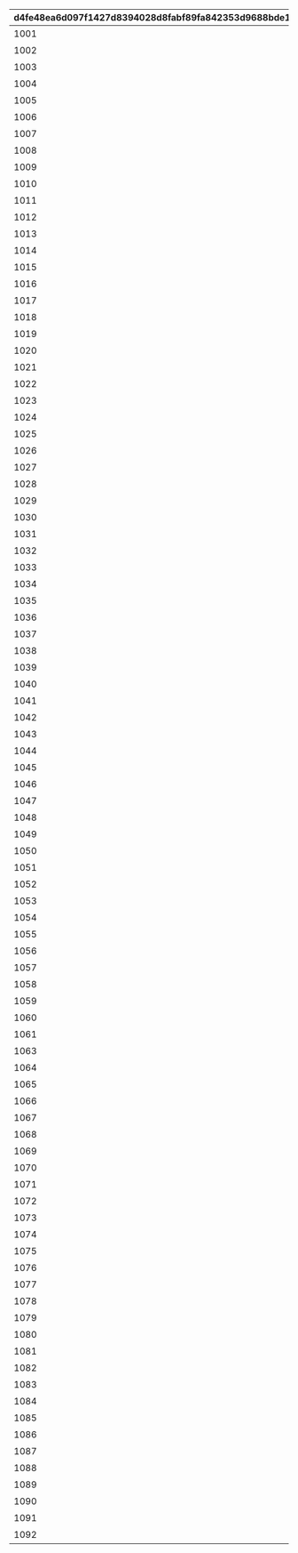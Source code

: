|d4fe48ea6d097f1427d8394028d8fabf89fa842353d9688bde1e5f86f1fc565a|ddb10d749261c4567aef641c0541dfb04fccb24ff9a26dc48c2538dcd7c0a69f|c70a10f14b1a1d1feca23a0baa3fb0399a825efddb1819594c292f15d898c133|0cfe79209e4ea211c57d83453101eddfc64bc9c08c364bcf763829f7d723d270|06cada6580e5727da642b54ce8dffe1933b098edd79aa3f8fa6899fc9aeffd98|98fbc6b6edf27b5b2705d285bc03a8da37e55d58bd419dfdaffb3bfb31470380|3e50f17f1289b597668a9356c72d4fa6f519f95b4ce07aea62386eaa6af34979|a77c356cb8ff70cf4d6b7fae4f9e12795a94f5a2febe2aee8d7a5ae03c568aa4|eac9f0235716386a5fc399ce7703114db01d5c1995696d6d6c5dd65128f6c734|8b7108b223b90a223e537d592a26c5ea47aad65979ea65031dc15c4d07075fdb|814488f0165cee73827f3436ca45f61f42625cfa053a5d9fc14333af2629be17|86142b86cf0d14935d0a47d0c7820cff71e8894f78c261956a168ef15939737a|77ed6557d9f452e940c6320061d6dedf9b2f7b45212b1b28f6e74c7a9187811b|ab845e3418a9d8063c24af62ffa5309aded9ea8039f4e3da5913156a568dcb43|d20b40dc75ed86f3bc066d2d3e2bf46f826cdc1c81d6d10b8491a19b7a9babd9|480e2112c0e9c915371a57b1791cbb35e2483acc8b4973d88db70ee71b0231a3|220630e307a389801cee766c7640afe2dfc3c2750fa972992e1c1ead02609c59|43751cf1b6d8876ee8a5edf25277411141e4f80f1f04c36920baecbda1a3db49|f54ccc116e5eb9fe8528f059316a14eb4b2f4c003c52684bb9859a0c863702f9|996ad4a40f14e85de424b08617f033a342650d0e87aa0d73f4b40d41dd29bd5b|
| --- | --- | --- | --- | --- | --- | --- | --- | --- | --- | --- | --- | --- | --- | --- | --- | --- | --- | --- | --- |
|1001|2018/04/01|101011|2018/04/20 4:59:59|0|2018/04/20 4:59:59|25|2018/03/31 23:59:59|0|0|クランバトル開始！クランメンバーと協力して\nモンスターを討伐しよう！|クランバトル開始！キャラを育成して\nモンスターを討伐しよう！|101011|2018/04/05 17:00:00|40004|2018/03/21 5:00:00|90|2018/04/01|0|1|
|1002|2018/05/01|101021|2018/05/22 4:59:59|0|2018/05/22 4:59:59|25|2018/04/30 23:59:59|0|0|クランメンバーと協力して\n強力なモンスターを討伐しよう！|クランバトル開始！キャラを育成して\nモンスターを討伐しよう！|101021|2018/05/02 17:00:00|40004|2018/04/20 5:00:00|90|2018/05/01|0|1|
|1003|2018/06/01|101042|2018/06/21 4:59:59|0|2018/06/21 4:59:59|25|2018/05/31 23:59:59|0|0|クランメンバーと協力して\n強力なモンスターを討伐しよう！|クランバトル開始！キャラを育成して\nモンスターを討伐しよう！|101042|2018/06/01 17:00:00|40004|2018/05/22 5:00:00|90|2018/06/01|0|1|
|1004|2018/07/01|101161|2018/07/21 4:59:59|0|2018/07/21 4:59:59|25|2018/06/30 23:59:59|0|0|クランメンバーと協力して\n強力なモンスターを討伐しよう！|クランバトル開始！キャラを育成して\nモンスターを討伐しよう！|101161|2018/07/02 17:00:00|40004|2018/06/21 5:00:00|90|2018/07/01|0|1|
|1005|2018/08/01|101171|2018/08/22 4:59:59|0|2018/08/22 4:59:59|25|2018/07/31 23:59:59|0|0|クランメンバーと協力して\n強力なモンスターを討伐しよう！|クランバトル開始！キャラを育成して\nモンスターを討伐しよう！|101171|2018/08/01 17:00:00|40004|2018/07/21 5:00:00|90|2018/08/01|0|1|
|1006|2018/09/01|101191|2018/09/21 4:59:59|0|2018/09/21 4:59:59|25|2018/08/31 23:59:59|0|0|クランメンバーと協力して\n強力なモンスターを討伐しよう！|クランバトル開始！キャラを育成して\nモンスターを討伐しよう！|101191|2018/09/03 17:00:00|40004|2018/08/22 5:00:00|90|2018/09/01|0|1|
|1007|2018/10/01|101202|2018/10/22 4:59:59|0|2018/10/22 4:59:59|25|2018/09/30 23:59:59|0|0|クランメンバーと協力して\n強力なモンスターを討伐しよう！|クランバトル開始！キャラを育成して\nモンスターを討伐しよう！|101202|2018/10/01 17:00:00|40004|2018/09/21 5:00:00|90|2018/10/01|0|1|
|1008|2018/11/01|101292|2018/11/22 4:59:59|0|2018/11/22 4:59:59|25|2018/10/31 23:59:59|0|0|クランメンバーと協力して\n強力なモンスターを討伐しよう！|クランバトル開始！キャラを育成して\nモンスターを討伐しよう！|101292|2018/11/01 17:00:00|40004|2018/10/22 5:00:00|90|2018/11/01|0|1|
|1009|2018/12/01|101302|2018/12/22 4:59:59|0|2018/12/22 4:59:59|25|2018/11/30 23:59:59|0|0|クランメンバーと協力して\n強力なモンスターを討伐しよう！|クランバトル開始！キャラを育成して\nモンスターを討伐しよう！|101302|2018/12/03 18:00:00|40004|2018/11/22 5:00:00|90|2018/12/01|0|1|
|1010|2018/12/31|101441|2019/01/23 4:59:59|0|2019/01/23 4:59:59|25|2018/12/30 23:59:59|0|0|クランメンバーと協力して\n強力なモンスターを討伐しよう！|クランバトル開始！キャラを育成して\nモンスターを討伐しよう！|101441|2018/12/31 15:00:00|40004|2018/12/22 5:00:00|90|2018/12/31|0|1|
|1011|2019/01/31|101452|2019/02/20 4:59:59|0|2019/02/20 4:59:59|25|2019/01/30 23:59:59|0|0|クランメンバーと協力して\n強力なモンスターを討伐しよう！|クランバトル開始！キャラを育成して\nモンスターを討伐しよう！|101452|2019/01/31 15:00:00|40004|2019/01/23 5:00:00|90|2019/01/31|0|1|
|1012|2019/02/28|101562|2019/03/23 4:59:59|0|2019/03/23 4:59:59|25|2019/02/27 23:59:59|0|0|クランメンバーと協力して\n強力なモンスターを討伐しよう！|クランバトル開始！キャラを育成して\nモンスターを討伐しよう！|101562|2019/02/28 15:00:00|40004|2019/02/20 5:00:00|90|2019/02/28|0|1|
|1013|2019/03/31|101011|2019/04/22 4:59:59|0|2019/04/22 4:59:59|25|2019/03/30 23:59:59|0|0|クランメンバーと協力して\n強力なモンスターを討伐しよう！|クランバトル開始！キャラを育成して\nモンスターを討伐しよう！|101011|2019/03/31 15:00:00|40004|2019/03/23 5:00:00|90|2019/03/31|0|1|
|1014|2019/04/30|101021|2019/05/23 4:59:59|0|2019/05/23 4:59:59|25|2019/04/29 23:59:59|0|0|クランメンバーと協力して\n強力なモンスターを討伐しよう！|クランバトル開始！キャラを育成して\nモンスターを討伐しよう！|101021|2019/04/30 15:00:00|40004|2019/04/22 5:00:00|90|2019/04/30|0|1|
|1015|2019/05/31|101042|2019/06/22 4:59:59|0|2019/06/22 4:59:59|25|2019/05/30 23:59:59|0|0|クランメンバーと協力して\n強力なモンスターを討伐しよう！|クランバトル開始！キャラを育成して\nモンスターを討伐しよう！|101042|2019/05/31 15:00:00|40004|2019/05/23 5:00:00|90|2019/05/31|0|1|
|1016|2019/06/30|101162|2019/07/23 4:59:59|0|2019/07/23 4:59:59|25|2019/06/29 23:59:59|0|0|クランメンバーと協力して\n強力なモンスターを討伐しよう！|クランバトル開始！キャラを育成して\nモンスターを討伐しよう！|101162|2019/06/30 15:00:00|40004|2019/06/22 5:00:00|90|2019/06/30|0|1|
|1017|2019/07/31|101172|2019/08/23 4:59:59|0|2019/08/23 4:59:59|25|2019/07/30 23:59:59|0|0|クランメンバーと協力して\n強力なモンスターを討伐しよう！|クランバトル開始！キャラを育成して\nモンスターを討伐しよう！|101172|2019/07/31 15:00:00|40004|2019/07/23 5:00:00|90|2019/07/31|0|1|
|1018|2019/08/31|101192|2019/09/23 4:59:59|0|2019/09/23 4:59:59|25|2019/08/30 23:59:59|0|0|クランメンバーと協力して\n強力なモンスターを討伐しよう！|クランバトル開始！キャラを育成して\nモンスターを討伐しよう！|101192|2019/08/31 15:00:00|40004|2019/08/23 5:00:00|90|2019/08/31|0|1|
|1019|2019/09/30|101202|2019/10/25 4:59:59|0|2019/10/25 4:59:59|25|2019/09/29 23:59:59|0|0|クランメンバーと協力して\n強力なモンスターを討伐しよう！|クランバトル開始！キャラを育成して\nモンスターを討伐しよう！|101202|2019/09/30 15:00:00|40004|2019/09/23 5:00:00|90|2019/09/30|0|1|
|1020|2019/10/31|101292|2019/11/24 4:59:59|0|2019/11/24 4:59:59|25|2019/10/30 23:59:59|0|0|クランメンバーと協力して\n強力なモンスターを討伐しよう！|クランバトル開始！キャラを育成して\nモンスターを討伐しよう！|101292|2019/10/31 15:00:00|40004|2019/10/25 5:00:00|90|2019/10/31|0|1|
|1021|2019/11/30|101302|2019/12/25 4:59:59|0|2019/12/25 4:59:59|25|2019/11/29 23:59:59|0|0|クランメンバーと協力して\n強力なモンスターを討伐しよう！|クランバトル開始！キャラを育成して\nモンスターを討伐しよう！|101302|2019/11/30 15:00:00|40004|2019/11/24 5:00:00|90|2019/11/30|0|1|
|1022|2019/12/31|101441|2020/01/25 4:59:59|0|2020/01/25 4:59:59|25|2019/12/30 23:59:59|0|0|クランメンバーと協力して\n強力なモンスターを討伐しよう！|クランバトル開始！キャラを育成して\nモンスターを討伐しよう！|101441|2019/12/31 15:00:00|40004|2019/12/25 5:00:00|90|2019/12/31|0|1|
|1023|2020/01/31|101452|2020/02/23 4:59:59|0|2020/02/23 4:59:59|25|2020/01/30 23:59:59|0|0|クランメンバーと協力して\n強力なモンスターを討伐しよう！|クランバトル開始！キャラを育成して\nモンスターを討伐しよう！|101452|2020/01/31 15:00:00|40004|2020/01/25 5:00:00|90|2020/01/31|0|1|
|1024|2020/02/29|101562|2020/03/25 4:59:59|0|2020/03/25 4:59:59|25|2020/02/28 23:59:59|0|0|クランメンバーと協力して\n強力なモンスターを討伐しよう！|クランバトル開始！キャラを育成して\nモンスターを討伐しよう！|101562|2020/02/29 15:00:00|40004|2020/02/23 5:00:00|90|2020/02/29|0|1|
|1025|2020/03/31|101011|2020/04/25 4:59:59|0|2020/04/25 4:59:59|25|2020/03/30 23:59:59|0|0|クランメンバーと協力して\n強力なモンスターを討伐しよう！|クランバトル開始！キャラを育成して\nモンスターを討伐しよう！|101011|2020/03/31 15:00:00|40004|2020/03/25 5:00:00|90|2020/03/31|0|1|
|1026|2020/04/30|101021|2020/05/26 4:59:59|0|2020/05/26 4:59:59|25|2020/04/29 23:59:59|0|0|クランメンバーと協力して\n強力なモンスターを討伐しよう！|クランバトル開始！キャラを育成して\nモンスターを討伐しよう！|101021|2020/04/30 15:00:00|40004|2020/04/25 5:00:00|90|2020/04/30|0|1|
|1027|2020/05/31|101042|2020/06/25 4:59:59|0|2020/06/25 4:59:59|25|2020/05/30 23:59:59|0|0|クランメンバーと協力して\n強力なモンスターを討伐しよう！|クランバトル開始！キャラを育成して\nモンスターを討伐しよう！|101042|2020/05/31 15:00:00|40004|2020/05/26 5:00:00|90|2020/05/31|0|1|
|1028|2020/06/30|101162|2020/07/26 4:59:59|0|2020/07/26 4:59:59|25|2020/06/29 23:59:59|0|0|クランメンバーと協力して\n強力なモンスターを討伐しよう！|クランバトル開始！キャラを育成して\nモンスターを討伐しよう！|101162|2020/06/30 15:00:00|40004|2020/06/25 5:00:00|90|2020/06/30|0|1|
|1029|2020/07/31|101172|2020/08/26 4:59:59|0|2020/08/26 4:59:59|25|2020/07/30 23:59:59|0|0|クランメンバーと協力して\n強力なモンスターを討伐しよう！|クランバトル開始！キャラを育成して\nモンスターを討伐しよう！|101172|2020/07/31 15:00:00|40004|2020/07/26 5:00:00|90|2020/07/31|0|1|
|1030|2020/08/31|101192|2020/09/25 4:59:59|0|2020/09/25 4:59:59|25|2020/08/30 23:59:59|0|0|クランメンバーと協力して\n強力なモンスターを討伐しよう！|クランバトル開始！キャラを育成して\nモンスターを討伐しよう！|101192|2020/08/31 15:00:00|40004|2020/08/26 5:00:00|90|2020/08/31|0|1|
|1031|2020/09/30|101202|2020/10/26 4:59:59|0|2020/10/26 4:59:59|25|2020/09/29 23:59:59|0|0|クランメンバーと協力して\n強力なモンスターを討伐しよう！|クランバトル開始！キャラを育成して\nモンスターを討伐しよう！|101202|2020/09/30 15:00:00|40004|2020/09/25 5:00:00|90|2020/09/30|0|1|
|1032|2020/10/31|101292|2020/11/25 4:59:59|0|2020/11/25 4:59:59|25|2020/10/30 23:59:59|0|0|クランメンバーと協力して\n強力なモンスターを討伐しよう！|クランバトル開始！キャラを育成して\nモンスターを討伐しよう！|101292|2020/10/31 15:00:00|40004|2020/10/26 5:00:00|90|2020/10/31|0|1|
|1033|2020/11/30|101302|2020/12/26 4:59:59|0|2020/12/26 4:59:59|25|2020/11/29 23:59:59|0|0|クランメンバーと協力して\n強力なモンスターを討伐しよう！|クランバトル開始！キャラを育成して\nモンスターを討伐しよう！|101302|2020/11/30 15:00:00|40004|2020/11/25 5:00:00|90|2020/11/30|0|1|
|1034|2020/12/31|101441|2021/01/26 4:59:59|0|2021/01/26 4:59:59|25|2020/12/30 23:59:59|0|0|クランメンバーと協力して\n強力なモンスターを討伐しよう！|クランバトル開始！キャラを育成して\nモンスターを討伐しよう！|101441|2020/12/31 15:00:00|40004|2020/12/26 5:00:00|90|2020/12/31|0|1|
|1035|2021/01/31|101452|2021/02/23 4:59:59|0|2021/02/23 4:59:59|25|2021/01/30 23:59:59|0|0|クランメンバーと協力して\n強力なモンスターを討伐しよう！|クランバトル開始！キャラを育成して\nモンスターを討伐しよう！|101452|2021/01/31 15:00:00|40004|2021/01/26 5:00:00|90|2021/01/31|0|1|
|1036|2021/02/28|101562|2021/03/26 4:59:59|0|2021/03/26 4:59:59|25|2021/02/27 23:59:59|0|0|クランメンバーと協力して\n強力なモンスターを討伐しよう！|クランバトル開始！キャラを育成して\nモンスターを討伐しよう！|101562|2021/02/28 15:00:00|40004|2021/02/23 5:00:00|90|2021/02/28|0|1|
|1037|2021/03/31|101011|2021/04/25 4:59:59|0|2021/04/25 4:59:59|25|2021/03/30 23:59:59|0|0|クランメンバーと協力して\n強力なモンスターを討伐しよう！|クランバトル開始！キャラを育成して\nモンスターを討伐しよう！|101011|2021/03/31 15:00:00|40004|2021/03/26 5:00:00|90|2021/03/31|0|1|
|1038|2021/04/30|101021|2021/05/26 4:59:59|0|2021/05/26 4:59:59|25|2021/04/29 23:59:59|0|0|クランメンバーと協力して\n強力なモンスターを討伐しよう！|クランバトル開始！キャラを育成して\nモンスターを討伐しよう！|101021|2021/04/30 15:00:00|40004|2021/04/25 5:00:00|90|2021/04/30|0|1|
|1039|2021/05/31|101042|2021/06/25 4:59:59|0|2021/06/25 4:59:59|25|2021/05/30 23:59:59|0|0|クランメンバーと協力して\n強力なモンスターを討伐しよう！|クランバトル開始！キャラを育成して\nモンスターを討伐しよう！|101042|2021/05/31 15:00:00|40004|2021/05/26 5:00:00|90|2021/05/31|0|1|
|1040|2021/06/30|101162|2021/07/26 4:59:59|0|2021/07/26 4:59:59|25|2021/06/29 23:59:59|0|0|クランメンバーと協力して\n強力なモンスターを討伐しよう！|クランバトル開始！キャラを育成して\nモンスターを討伐しよう！|101162|2021/06/30 15:00:00|40004|2021/06/25 5:00:00|90|2021/06/30|0|1|
|1041|2021/07/31|101172|2021/08/26 4:59:59|0|2021/08/26 4:59:59|25|2021/07/30 23:59:59|0|0|クランメンバーと協力して\n強力なモンスターを討伐しよう！|クランバトル開始！キャラを育成して\nモンスターを討伐しよう！|101172|2021/07/31 15:00:00|40004|2021/07/26 5:00:00|90|2021/07/31|0|1|
|1042|2021/08/31|101192|2021/09/25 4:59:59|0|2021/09/25 4:59:59|25|2021/08/30 23:59:59|0|0|クランメンバーと協力して\n強力なモンスターを討伐しよう！|クランバトル開始！キャラを育成して\nモンスターを討伐しよう！|101192|2021/08/31 15:00:00|40004|2021/08/26 5:00:00|90|2021/08/31|0|1|
|1043|2021/09/30|101202|2021/10/26 4:59:59|0|2021/10/26 4:59:59|25|2021/09/29 23:59:59|0|0|クランメンバーと協力して\n強力なモンスターを討伐しよう！|クランバトル開始！キャラを育成して\nモンスターを討伐しよう！|101202|2021/09/30 15:00:00|40004|2021/09/25 5:00:00|90|2021/09/30|0|1|
|1044|2021/10/31|101292|2021/11/25 4:59:59|0|2021/11/25 4:59:59|25|2021/10/30 23:59:59|0|0|クランメンバーと協力して\n強力なモンスターを討伐しよう！|クランバトル開始！キャラを育成して\nモンスターを討伐しよう！|101292|2021/10/31 15:00:00|40004|2021/10/26 5:00:00|90|2021/10/31|0|1|
|1045|2021/11/30|101302|2021/12/26 4:59:59|0|2021/12/26 4:59:59|25|2021/11/29 23:59:59|0|0|クランメンバーと協力して\n強力なモンスターを討伐しよう！|クランバトル開始！キャラを育成して\nモンスターを討伐しよう！|101302|2021/11/30 15:00:00|40004|2021/11/25 5:00:00|90|2021/11/30|0|1|
|1046|2021/12/31|101441|2022/01/26 4:59:59|0|2022/01/26 4:59:59|25|2021/12/30 23:59:59|0|0|クランメンバーと協力して\n強力なモンスターを討伐しよう！|クランバトル開始！キャラを育成して\nモンスターを討伐しよう！|101441|2021/12/31 15:00:00|40004|2021/12/26 5:00:00|90|2021/12/31|0|1|
|1047|2022/01/31|101452|2022/02/23 4:59:59|0|2022/02/23 4:59:59|25|2022/01/30 23:59:59|0|0|クランメンバーと協力して\n強力なモンスターを討伐しよう！|クランバトル開始！キャラを育成して\nモンスターを討伐しよう！|101452|2022/01/31 15:00:00|40004|2022/01/26 5:00:00|90|2022/01/31|0|1|
|1048|2022/02/28|101562|2022/03/26 4:59:59|0|2022/03/26 4:59:59|25|2022/02/27 23:59:59|0|0|クランメンバーと協力して\n強力なモンスターを討伐しよう！|クランバトル開始！キャラを育成して\nモンスターを討伐しよう！|101562|2022/02/28 15:00:00|40004|2022/02/23 5:00:00|90|2022/02/28|0|1|
|1049|2022/03/31|101011|2022/04/25 4:59:59|0|2022/04/25 4:59:59|25|2022/03/30 23:59:59|0|0|クランメンバーと協力して\n強力なモンスターを討伐しよう！|クランバトル開始！キャラを育成して\nモンスターを討伐しよう！|101011|2022/03/31 15:00:00|40004|2022/03/26 5:00:00|90|2022/03/31|0|1|
|1050|2022/04/30|101021|2022/05/26 4:59:59|0|2022/05/26 4:59:59|25|2022/04/29 23:59:59|0|0|クランメンバーと協力して\n強力なモンスターを討伐しよう！|クランバトル開始！キャラを育成して\nモンスターを討伐しよう！|101021|2022/04/30 15:00:00|40004|2022/04/25 5:00:00|90|2022/04/30|0|1|
|1051|2022/05/31|101042|2022/06/25 4:59:59|0|2022/06/25 4:59:59|25|2022/05/30 23:59:59|0|0|クランメンバーと協力して\n強力なモンスターを討伐しよう！|クランバトル開始！キャラを育成して\nモンスターを討伐しよう！|101042|2022/05/31 15:00:00|40004|2022/05/26 5:00:00|90|2022/05/31|0|1|
|1052|2022/06/30|101162|2022/07/26 4:59:59|0|2022/07/26 4:59:59|25|2022/06/29 23:59:59|0|0|クランメンバーと協力して\n強力なモンスターを討伐しよう！|クランバトル開始！キャラを育成して\nモンスターを討伐しよう！|101162|2022/06/30 15:00:00|40004|2022/06/25 5:00:00|90|2022/06/30|0|1|
|1053|2022/07/31|101172|2022/08/26 4:59:59|0|2022/08/26 4:59:59|25|2022/07/30 23:59:59|0|0|クランメンバーと協力して\n強力なモンスターを討伐しよう！|クランバトル開始！キャラを育成して\nモンスターを討伐しよう！|101172|2022/07/31 15:00:00|40004|2022/07/26 5:00:00|90|2022/07/31|0|1|
|1054|2022/08/31|101192|2022/09/25 4:59:59|0|2022/09/25 4:59:59|25|2022/08/30 23:59:59|0|0|クランメンバーと協力して\n強力なモンスターを討伐しよう！|クランバトル開始！キャラを育成して\nモンスターを討伐しよう！|101192|2022/08/31 15:00:00|40004|2022/08/26 5:00:00|90|2022/08/31|0|1|
|1055|2022/09/30|101202|2022/10/26 4:59:59|0|2022/10/26 4:59:59|25|2022/09/29 23:59:59|0|0|クランメンバーと協力して\n強力なモンスターを討伐しよう！|クランバトル開始！キャラを育成して\nモンスターを討伐しよう！|101202|2022/09/30 15:00:00|40004|2022/09/25 5:00:00|90|2022/09/30|0|1|
|1056|2022/10/31|101292|2022/11/25 4:59:59|0|2022/11/25 4:59:59|25|2022/10/30 23:59:59|0|0|クランメンバーと協力して\n強力なモンスターを討伐しよう！|クランバトル開始！キャラを育成して\nモンスターを討伐しよう！|101292|2022/10/31 15:00:00|40004|2022/10/26 5:00:00|90|2022/10/31|0|1|
|1057|2022/11/30|101302|2022/12/26 4:59:59|0|2022/12/26 4:59:59|25|2022/11/29 23:59:59|0|0|クランメンバーと協力して\n強力なモンスターを討伐しよう！|クランバトル開始！キャラを育成して\nモンスターを討伐しよう！|101302|2022/11/30 15:00:00|40004|2022/11/25 5:00:00|90|2022/11/30|0|1|
|1058|2022/12/31|101441|2023/01/26 4:59:59|0|2023/01/26 4:59:59|25|2022/12/30 23:59:59|0|0|クランメンバーと協力して\n強力なモンスターを討伐しよう！|クランバトル開始！キャラを育成して\nモンスターを討伐しよう！|101441|2022/12/31 15:00:00|40004|2022/12/26 5:00:00|90|2022/12/31|0|1|
|1059|2023/01/31|101452|2023/02/23 4:59:59|0|2023/02/23 4:59:59|25|2023/01/30 23:59:59|0|0|クランメンバーと協力して\n強力なモンスターを討伐しよう！|クランバトル開始！キャラを育成して\nモンスターを討伐しよう！|101452|2023/01/31 15:00:00|40004|2023/01/26 5:00:00|90|2023/01/31|0|1|
|1060|2023/02/28|101562|2023/03/26 4:59:59|0|2023/03/26 4:59:59|25|2023/02/27 23:59:59|0|0|クランメンバーと協力して\n強力なモンスターを討伐しよう！|クランバトル開始！キャラを育成して\nモンスターを討伐しよう！|101562|2023/02/28 15:00:00|40004|2023/02/23 5:00:00|90|2023/02/28|0|1|
|1061|2023/03/31|101011|2023/04/26 4:59:59|0|2023/04/26 4:59:59|25|2023/03/30 23:59:59|0|0|クランメンバーと協力して\n強力なモンスターを討伐しよう！|クランバトル開始！キャラを育成して\nモンスターを討伐しよう！|101011|2023/03/31 15:00:00|40004|2023/03/26 5:00:00|90|2023/03/31|0|1|
|1063|2023/04/30|101021|2023/05/26 4:59:59|0|2023/05/26 4:59:59|25|2023/04/29 23:59:59|0|0|クランメンバーと協力して\n強力なモンスターを討伐しよう！|クランバトル開始！キャラを育成して\nモンスターを討伐しよう！|101021|2023/04/30 15:00:00|40004|2023/04/26 5:00:00|90|2023/04/30|0|1|
|1064|2023/05/31|101042|2023/06/25 4:59:59|0|2023/06/25 4:59:59|25|2023/05/30 23:59:59|0|0|クランメンバーと協力して\n強力なモンスターを討伐しよう！|クランバトル開始！キャラを育成して\nモンスターを討伐しよう！|101042|2023/05/31 15:00:00|40004|2023/05/26 5:00:00|90|2023/05/31|0|1|
|1065|2023/06/30|101162|2023/07/26 4:59:59|0|2023/07/26 4:59:59|25|2023/06/29 23:59:59|0|0|クランメンバーと協力して\n強力なモンスターを討伐しよう！|クランバトル開始！キャラを育成して\nモンスターを討伐しよう！|101162|2023/06/30 15:00:00|40004|2023/06/25 5:00:00|90|2023/06/30|0|1|
|1066|2023/07/31|101172|2023/08/26 4:59:59|0|2023/08/26 4:59:59|25|2023/07/30 23:59:59|0|0|クランメンバーと協力して\n強力なモンスターを討伐しよう！|クランバトル開始！キャラを育成して\nモンスターを討伐しよう！|101172|2023/07/31 15:00:00|40004|2023/07/26 5:00:00|90|2023/07/31|0|1|
|1067|2023/08/31|101192|2023/09/25 4:59:59|0|2023/09/25 4:59:59|25|2023/08/30 23:59:59|0|0|クランメンバーと協力して\n強力なモンスターを討伐しよう！|クランバトル開始！キャラを育成して\nモンスターを討伐しよう！|101192|2023/08/31 15:00:00|40004|2023/08/26 5:00:00|90|2023/08/31|0|1|
|1068|2023/09/30|101202|2023/10/26 4:59:59|0|2023/10/26 4:59:59|25|2023/09/29 23:59:59|0|0|クランメンバーと協力して\n強力なモンスターを討伐しよう！|クランバトル開始！キャラを育成して\nモンスターを討伐しよう！|101202|2023/09/30 15:00:00|40004|2023/09/25 5:00:00|90|2023/09/30|0|1|
|1069|2023/10/31|101292|2023/11/25 4:59:59|0|2023/11/25 4:59:59|25|2023/10/30 23:59:59|0|0|クランメンバーと協力して\n強力なモンスターを討伐しよう！|クランバトル開始！キャラを育成して\nモンスターを討伐しよう！|101292|2023/10/31 15:00:00|40004|2023/10/26 5:00:00|90|2023/10/31|0|1|
|1070|2023/11/30|101302|2023/12/26 4:59:59|0|2023/12/26 4:59:59|25|2023/11/29 23:59:59|0|0|クランメンバーと協力して\n強力なモンスターを討伐しよう！|クランバトル開始！キャラを育成して\nモンスターを討伐しよう！|101302|2023/11/30 15:00:00|40004|2023/11/25 5:00:00|90|2023/11/30|0|1|
|1071|2023/12/31|101441|2024/01/26 4:59:59|0|2024/01/26 4:59:59|25|2023/12/30 23:59:59|0|0|クランメンバーと協力して\n強力なモンスターを討伐しよう！|クランバトル開始！キャラを育成して\nモンスターを討伐しよう！|101441|2023/12/31 15:00:00|40004|2023/12/26 5:00:00|90|2023/12/31|0|1|
|1072|2024/01/31|101452|2024/02/24 4:59:59|0|2024/02/24 4:59:59|25|2024/01/30 23:59:59|0|0|クランメンバーと協力して\n強力なモンスターを討伐しよう！|クランバトル開始！キャラを育成して\nモンスターを討伐しよう！|101452|2024/01/31 15:00:00|40004|2024/01/26 5:00:00|90|2024/01/31|0|1|
|1073|2024/02/29|101562|2024/03/26 4:59:59|0|2024/03/26 4:59:59|25|2024/02/28 23:59:59|0|0|クランメンバーと協力して\n強力なモンスターを討伐しよう！|クランバトル開始！キャラを育成して\nモンスターを討伐しよう！|101562|2024/02/29 15:00:00|40004|2024/02/24 5:00:00|90|2024/02/29|0|1|
|1074|2024/03/31|101011|2024/04/25 4:59:59|0|2024/04/25 4:59:59|25|2024/03/30 23:59:59|0|0|クランメンバーと協力して\n強力なモンスターを討伐しよう！|クランバトル開始！キャラを育成して\nモンスターを討伐しよう！|101011|2024/03/31 15:00:00|40004|2024/03/26 5:00:00|90|2024/03/31|0|1|
|1075|2024/04/30|101021|2024/05/26 4:59:59|0|2024/05/26 4:59:59|25|2024/04/29 23:59:59|0|0|クランメンバーと協力して\n強力なモンスターを討伐しよう！|クランバトル開始！キャラを育成して\nモンスターを討伐しよう！|101021|2024/04/30 15:00:00|40004|2024/04/25 5:00:00|90|2024/04/30|0|1|
|1076|2024/05/31|101042|2024/06/25 4:59:59|0|2024/06/25 4:59:59|25|2024/05/30 23:59:59|0|0|クランメンバーと協力して\n強力なモンスターを討伐しよう！|クランバトル開始！キャラを育成して\nモンスターを討伐しよう！|101042|2024/05/31 15:00:00|40004|2024/05/26 5:00:00|90|2024/05/31|0|1|
|1077|2024/06/30|101162|2024/07/26 4:59:59|0|2024/07/26 4:59:59|25|2024/06/29 23:59:59|0|0|クランメンバーと協力して\n強力なモンスターを討伐しよう！|クランバトル開始！キャラを育成して\nモンスターを討伐しよう！|101162|2024/06/30 15:00:00|40004|2024/06/25 5:00:00|90|2024/06/30|0|1|
|1078|2024/07/31|101172|2024/08/26 4:59:59|0|2024/08/26 4:59:59|25|2024/07/30 23:59:59|0|0|クランメンバーと協力して\n強力なモンスターを討伐しよう！|クランバトル開始！キャラを育成して\nモンスターを討伐しよう！|101172|2024/07/31 15:00:00|40004|2024/07/26 5:00:00|90|2024/07/31|0|1|
|1079|2024/08/31|101192|2024/09/25 4:59:59|0|2024/09/25 4:59:59|25|2024/08/30 23:59:59|0|0|クランメンバーと協力して\n強力なモンスターを討伐しよう！|クランバトル開始！キャラを育成して\nモンスターを討伐しよう！|101192|2024/08/31 15:00:00|40004|2024/08/26 5:00:00|90|2024/08/31|0|1|
|1080|2024/09/30|101202|2024/10/26 4:59:59|0|2024/10/26 4:59:59|25|2024/09/29 23:59:59|0|0|クランメンバーと協力して\n強力なモンスターを討伐しよう！|クランバトル開始！キャラを育成して\nモンスターを討伐しよう！|101202|2024/09/30 15:00:00|40004|2024/09/25 5:00:00|90|2024/09/30|0|1|
|1081|2024/10/31|101292|2024/11/25 4:59:59|0|2024/11/25 4:59:59|25|2024/10/30 23:59:59|0|0|クランメンバーと協力して\n強力なモンスターを討伐しよう！|クランバトル開始！キャラを育成して\nモンスターを討伐しよう！|101292|2024/10/31 15:00:00|40004|2024/10/26 5:00:00|90|2024/10/31|0|1|
|1082|2024/11/30|101302|2024/12/26 4:59:59|0|2024/12/26 4:59:59|25|2024/11/29 23:59:59|0|0|クランメンバーと協力して\n強力なモンスターを討伐しよう！|クランバトル開始！キャラを育成して\nモンスターを討伐しよう！|101302|2024/11/30 15:00:00|40004|2024/11/25 5:00:00|90|2024/11/30|0|1|
|1083|2024/12/31|101441|2025/01/26 4:59:59|0|2025/01/26 4:59:59|25|2024/12/30 23:59:59|0|0|クランメンバーと協力して\n強力なモンスターを討伐しよう！|クランバトル開始！キャラを育成して\nモンスターを討伐しよう！|101441|2024/12/31 15:00:00|40004|2024/12/26 5:00:00|90|2024/12/31|0|1|
|1084|2025/01/31|101452|2025/02/23 4:59:59|0|2025/02/23 4:59:59|25|2025/01/30 23:59:59|0|0|クランメンバーと協力して\n強力なモンスターを討伐しよう！|クランバトル開始！キャラを育成して\nモンスターを討伐しよう！|101452|2025/01/31 15:00:00|40004|2025/01/26 5:00:00|90|2025/01/31|0|1|
|1085|2025/02/28|101562|2025/03/26 4:59:59|0|2025/03/26 4:59:59|25|2025/02/27 23:59:59|0|0|クランメンバーと協力して\n強力なモンスターを討伐しよう！|クランバトル開始！キャラを育成して\nモンスターを討伐しよう！|101562|2025/02/28 15:00:00|40004|2025/02/23 5:00:00|90|2025/02/28|0|1|
|1086|2025/03/31|101011|2025/04/25 4:59:59|0|2025/04/25 4:59:59|25|2025/03/30 23:59:59|0|0|クランメンバーと協力して\n強力なモンスターを討伐しよう！|クランバトル開始！キャラを育成して\nモンスターを討伐しよう！|101011|2025/03/31 15:00:00|40004|2025/03/26 5:00:00|90|2025/03/31|0|1|
|1087|2025/04/30|101021|2025/05/26 4:59:59|0|2025/05/26 4:59:59|25|2025/04/29 23:59:59|0|0|クランメンバーと協力して\n強力なモンスターを討伐しよう！|クランバトル開始！キャラを育成して\nモンスターを討伐しよう！|101021|2025/04/30 15:00:00|40004|2025/04/25 5:00:00|90|2025/04/30|0|1|
|1088|2025/05/31|101042|2025/06/25 4:59:59|0|2025/06/25 4:59:59|25|2025/05/30 23:59:59|0|0|クランメンバーと協力して\n強力なモンスターを討伐しよう！|クランバトル開始！キャラを育成して\nモンスターを討伐しよう！|101042|2025/05/31 15:00:00|40004|2025/05/26 5:00:00|90|2025/05/31|0|1|
|1089|2025/06/30|101162|2025/07/26 4:59:59|0|2025/07/26 4:59:59|25|2025/06/29 23:59:59|0|0|クランメンバーと協力して\n強力なモンスターを討伐しよう！|クランバトル開始！キャラを育成して\nモンスターを討伐しよう！|101162|2025/06/30 15:00:00|40004|2025/06/25 5:00:00|90|2025/06/30|0|1|
|1090|2025/07/31|101172|2025/08/26 4:59:59|0|2025/08/26 4:59:59|25|2025/07/30 23:59:59|0|0|クランメンバーと協力して\n強力なモンスターを討伐しよう！|クランバトル開始！キャラを育成して\nモンスターを討伐しよう！|101172|2025/07/31 15:00:00|40004|2025/07/26 5:00:00|90|2025/07/31|0|1|
|1091|2025/08/31|101192|2025/09/25 4:59:59|0|2025/09/25 4:59:59|25|2025/08/30 23:59:59|0|0|クランメンバーと協力して\n強力なモンスターを討伐しよう！|クランバトル開始！キャラを育成して\nモンスターを討伐しよう！|101192|2025/08/31 15:00:00|40004|2025/08/26 5:00:00|90|2025/08/31|0|1|
|1092|2025/09/30|101202|2025/10/26 4:59:59|0|2025/10/26 4:59:59|25|2025/09/29 23:59:59|0|0|クランメンバーと協力して\n強力なモンスターを討伐しよう！|クランバトル開始！キャラを育成して\nモンスターを討伐しよう！|101202|2025/09/30 15:00:00|40004|2025/09/25 5:00:00|90|2025/09/30|0|1|